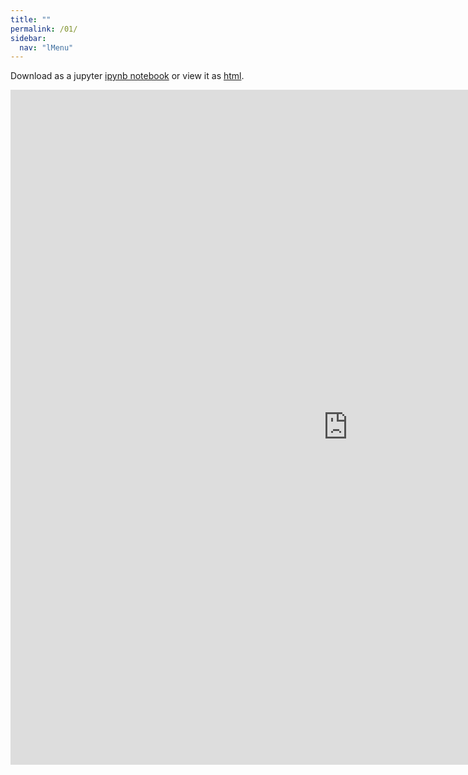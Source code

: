```yaml
---
title: ""
permalink: /01/
sidebar:
  nav: "lMenu"
---
```


Download as a jupyter [ipynb notebook](https://github.com/datascience-intro/1MS041-2020/blob/master/01.ipynb) or view it as [html](https://github.com/datascience-intro/1MS041-2020/blob/master/01.html).

<iframe src="https://github.com/datascience-intro/1MS041-2020/blob/master/01.html" width="1080" height="1080" frameborder="0"></iframe>
